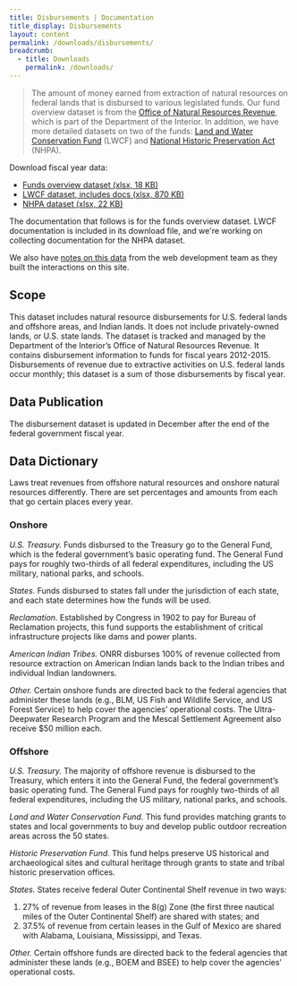 ```yaml
---
title: Disbursements | Documentation
title_display: Disbursements
layout: content
permalink: /downloads/disbursements/
breadcrumb:
  - title: Downloads
    permalink: /downloads/
---
```


> The amount of money earned from extraction of natural resources on federal lands that is disbursed to various legislated funds. Our fund overview dataset is from the [Office of Natural Resources Revenue](http://www.onrr.gov/), which is part of the Department of the Interior. In addition, we have more detailed datasets on two of the funds: [Land and Water Conservation Fund](https://www.doi.gov/lwcf) (LWCF) and [National Historic Preservation Act](http://www.nps.gov/subjects/historicpreservation/NHPA-50.htm) (NHPA).

Download fiscal year data:

<ul class="downloads-download_links list-unstyled">
  <li><a href="{{site.baseurl}}/downloads/disbursements_FY2012-2015_2016-03-04.xlsx"><icon class="icon-cloud icon-padded"></icon>Funds overview dataset (xlsx, 18 KB)</a></li>
  <li><a href="{{site.baseurl}}/downloads/LWCF_incl-documentation_FY2011-2015_2016-09-15.xlsx"><icon class="icon-cloud icon-padded"></icon>LWCF dataset, includes docs (xlsx, 870 KB)</a></li>
  <li><a href="{{site.baseurl}}/downloads/historic_preservation_fund_FY2011-2015_2016-09-15.xlsx"><icon class="icon-cloud icon-padded"></icon>NHPA dataset (xlsx, 22 KB)</a></li>
</ul>

The documentation that follows is for the funds overview dataset. LWCF documentation is included in its download file, and we're working on collecting documentation for the NHPA dataset.

We also have [notes on this data](https://github.com/18F/doi-extractives-data/wiki/Data-Catalog#disbursements) from the web development team as they built the interactions on this site.

## Scope

This dataset includes natural resource disbursements for U.S. federal lands and offshore areas, and Indian lands. It does not include privately-owned lands, or U.S. state lands. The dataset is tracked and managed by the Department of the Interior’s Office of Natural Resources Revenue. It contains disbursement information to funds for fiscal years 2012-2015. Disbursements of revenue due to extractive activities on U.S. federal lands occur monthly; this dataset is a sum of those disbursements by fiscal year.

## Data Publication

The disbursement dataset is updated in December after the end of the federal government fiscal year.

## Data Dictionary

Laws treat revenues from offshore natural resources and onshore natural resources differently. There are set percentages and amounts from each that go certain places every year.

### Onshore

_U.S. Treasury._ Funds disbursed to the Treasury go to the General Fund, which is the federal government’s basic operating fund. The General Fund pays for roughly two-thirds of all federal expenditures, including the US military, national parks, and schools.

_States._ Funds disbursed to states fall under the jurisdiction of each state, and each state determines how the funds will be used.

_Reclamation._ Established by Congress in 1902 to pay for Bureau of Reclamation projects, this fund supports the establishment of critical infrastructure projects like dams and power plants.

_American Indian Tribes._ ONRR disburses 100% of revenue collected from resource extraction on American Indian lands back to the Indian tribes and individual Indian landowners.

_Other._ Certain onshore funds are directed back to the federal agencies that administer these lands (e.g., BLM, US Fish and Wildlife Service, and US Forest Service) to help cover the agencies’ operational costs. The Ultra-Deepwater Research Program and the Mescal Settlement Agreement also receive $50 million each.

### Offshore

_U.S. Treasury._ The majority of offshore revenue is disbursed to the Treasury, which enters it into the General Fund, the federal government’s basic operating fund. The General Fund pays for roughly two-thirds of all federal expenditures, including the US military, national parks, and schools.

_Land and Water Conservation Fund._ This fund provides matching grants to states and local governments to buy and develop public outdoor recreation areas across the 50 states.

_Historic Preservation Fund._ This fund helps preserve US historical and archaeological sites and cultural heritage through grants to state and tribal historic preservation offices.

_States._ States receive federal Outer Continental Shelf revenue in two ways:


1. 27% of revenue from leases in the 8(g) Zone (the first three nautical miles of the Outer Continental Shelf) are shared with states; and
2. 37.5% of revenue from certain leases in the Gulf of Mexico are shared with Alabama, Louisiana, Mississippi, and Texas.

_Other._ Certain offshore funds are directed back to the federal agencies that administer these lands (e.g., BOEM and BSEE) to help cover the agencies’ operational costs.


